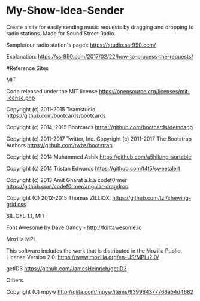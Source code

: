 # My-Show-Idea-Sender
Create a site for easily sending music requests by dragging and dropping to radio stations. Made for Sound Street Radio.


Sample(our radio station's page): https://studio.ssr990.com/ 

Explanation:  https://ssr990.com/2017/02/22/how-to-process-the-requests/


#Reference Sites


MIT

Code released under the MIT license https://opensource.org/licenses/mit-license.php

Copyright (c) 2011-2015 Teamstudio https://github.com/bootcards/bootcards

Copyright (c) 2014, 2015 Bootcards https://github.com/bootcards/demoapp

Copyright (c) 2011-2017 Twitter, Inc. Copyright (c) 2011-2017 The Bootstrap Authors https://github.com/twbs/bootstrap

Copyright (c) 2014 Muhammed Ashik https://github.com/a5hik/ng-sortable

Copyright (c) 2014 Tristan Edwards https://github.com/t4t5/sweetalert

Copyright (c) 2013 Amit Gharat a.k.a codef0rmer https://github.com/codef0rmer/angular-dragdrop

Copyright (C) 2012-2015 Thomas ZILLIOX. https://github.com/tzi/chewing-grid.css



SIL OFL 1.1, MIT

Font Awesome by Dave Gandy - http://fontawesome.io



Mozilla MPL

This software includes the work that is distributed in the Mozilla Public License Version 2.0. https://www.mozilla.org/en-US/MPL/2.0/

getID3 https://github.com/JamesHeinrich/getID3



Others

Copyright (C) mpyw http://qiita.com/mpyw/items/939964377766a54d4682
